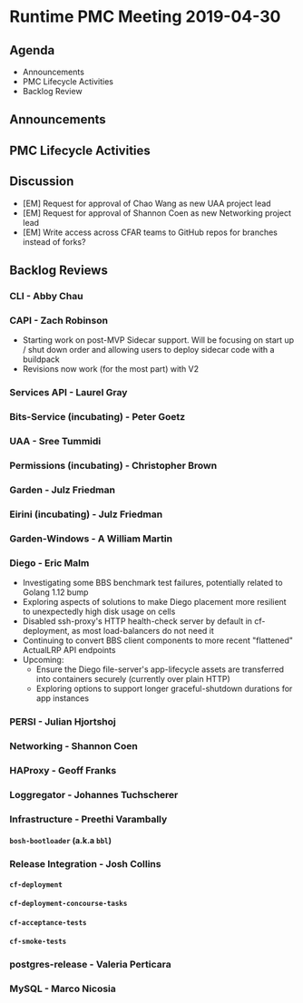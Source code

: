 # Runtime PMC Meeting 2019-04-30

## Agenda

* Announcements
* PMC Lifecycle Activities
* Backlog Review


## Announcements


## PMC Lifecycle Activities


## Discussion

- [EM] Request for approval of Chao Wang as new UAA project lead
- [EM] Request for approval of Shannon Coen as new Networking project lead
- [EM] Write access across CFAR teams to GitHub repos for branches instead of forks?


## Backlog Reviews

### CLI - Abby Chau


### CAPI - Zach Robinson

- Starting work on post-MVP Sidecar support. Will be focusing on start up / shut down order and allowing users to deploy sidecar code with a buildpack
- Revisions now work (for the most part) with V2 


### Services API - Laurel Gray


### Bits-Service (incubating) - Peter Goetz


### UAA - Sree Tummidi


### Permissions (incubating) - Christopher Brown


### Garden - Julz Friedman


### Eirini (incubating) - Julz Friedman


### Garden-Windows - A William Martin


### Diego - Eric Malm

- Investigating some BBS benchmark test failures, potentially related to Golang 1.12 bump
- Exploring aspects of solutions to make Diego placement more resilient to unexpectedly high disk usage on cells
- Disabled ssh-proxy's HTTP health-check server by default in cf-deployment, as most load-balancers do not need it
- Continuing to convert BBS client components to more recent "flattened" ActualLRP API endpoints
- Upcoming:
  - Ensure the Diego file-server's app-lifecycle assets are transferred into containers securely (currently over plain HTTP)
  - Exploring options to support longer graceful-shutdown durations for app instances


### PERSI - Julian Hjortshoj


### Networking - Shannon Coen


### HAProxy - Geoff Franks


### Loggregator - Johannes Tuchscherer


### Infrastructure - Preethi Varambally

#### `bosh-bootloader` (a.k.a `bbl`)


### Release Integration - Josh Collins

#### `cf-deployment`


#### `cf-deployment-concourse-tasks`


#### `cf-acceptance-tests`


#### `cf-smoke-tests`


### postgres-release - Valeria Perticara


### MySQL - Marco Nicosia
